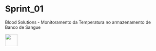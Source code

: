 # Sprint_01

Blood Solutions - Monitoramento da Temperatura no armazenamento de Banco de Sangue

<img src="https://cdn.jsdelivr.net/gh/devicons/devicon/icons/git/git-original.svg" width="40" height="40"/>

          
